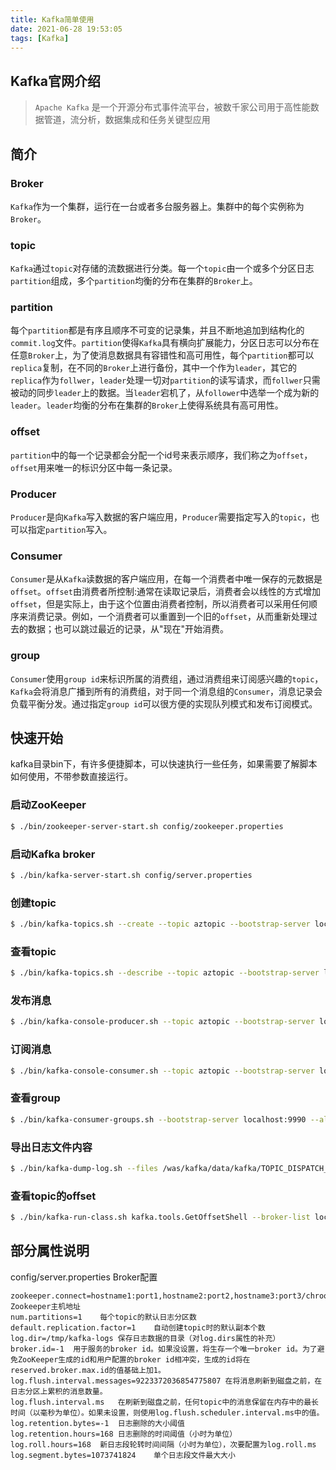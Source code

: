 ```yaml
---
title: Kafka简单使用
date: 2021-06-28 19:53:05
tags: [Kafka]
---
```

## Kafka官网介绍
> `Apache Kafka` 是一个开源分布式事件流平台，被数千家公司用于高性能数据管道，流分析，数据集成和任务关键型应用

## 简介
### Broker
`Kafka`作为一个集群，运行在一台或者多台服务器上。集群中的每个实例称为`Broker`。
### topic
`Kafka`通过`topic`对存储的流数据进行分类。每一个`topic`由一个或多个分区日志`partition`组成，多个`partition`均衡的分布在集群的`Broker`上。
### partition
每个`partition`都是有序且顺序不可变的记录集，并且不断地追加到结构化的`commit.log`文件。`partition`使得`Kafka`具有横向扩展能力，分区日志可以分布在任意`Broker`上，为了使消息数据具有容错性和高可用性，每个`partition`都可以`replica`复制，在不同的`Broker`上进行备份，其中一个作为`leader`，其它的`replica`作为`follwer`，`leader`处理一切对`partition`的读写请求，而`follwer`只需被动的同步`leader`上的数据。当`leader`宕机了，从`follower`中选举一个成为新的`leader`。`leader`均衡的分布在集群的`Broker`上使得系统具有高可用性。
### offset
`partition`中的每一个记录都会分配一个id号来表示顺序，我们称之为`offset`，`offset`用来唯一的标识分区中每一条记录。
### Producer
`Producer`是向`Kafka`写入数据的客户端应用，`Producer`需要指定写入的`topic`，也可以指定`partition`写入。
### Consumer
`Consumer`是从`Kafka`读数据的客户端应用，在每一个消费者中唯一保存的元数据是`offset`。`offset`由消费者所控制:通常在读取记录后，消费者会以线性的方式增加`offset`，但是实际上，由于这个位置由消费者控制，所以消费者可以采用任何顺序来消费记录。例如，一个消费者可以重置到一个旧的`offset`，从而重新处理过去的数据；也可以跳过最近的记录，从"现在"开始消费。
### group
`Consumer`使用`group id`来标识所属的消费组，通过消费组来订阅感兴趣的`topic`，`Kafka`会将消息广播到所有的消费组，对于同一个消息组的`Consumer`，消息记录会负载平衡分发。通过指定`group id`可以很方便的实现队列模式和发布订阅模式。

## 快速开始
kafka目录bin下，有许多便捷脚本，可以快速执行一些任务，如果需要了解脚本如何使用，不带参数直接运行。
### 启动ZooKeeper
```bash
$ ./bin/zookeeper-server-start.sh config/zookeeper.properties
```
### 启动Kafka broker
```bash
$ ./bin/kafka-server-start.sh config/server.properties
```
### 创建topic
```bash
$ ./bin/kafka-topics.sh --create --topic aztopic --bootstrap-server localhost:9990
```
### 查看topic
```bash
$ ./bin/kafka-topics.sh --describe --topic aztopic --bootstrap-server localhost:9990
```
### 发布消息
```bash
$ ./bin/kafka-console-producer.sh --topic aztopic --bootstrap-server localhost:9990
```
### 订阅消息
```bash
$ ./bin/kafka-console-consumer.sh --topic aztopic --bootstrap-server localhost:9990 --from-beginning
```
### 查看group
```bash
$ ./bin/kafka-consumer-groups.sh --bootstrap-server localhost:9990 --all-groups --list
```
### 导出日志文件内容
```bash
$ ./bin/kafka-dump-log.sh --files /was/kafka/data/kafka/TOPIC_DISPATCH_PRO_OSS2-0/00000000000000576560.log --print-data-log 
```
### 查看topic的offset
```bash
$ ./bin/kafka-run-class.sh kafka.tools.GetOffsetShell --broker-list localhost:9990 --topic aztopic --time -1
```

## 部分属性说明
config/server.properties Broker配置
```properties
zookeeper.connect=hostname1:port1,hostname2:port2,hostname3:port3/chroot/path	Zookeeper主机地址
num.partitions=1	每个topic的默认日志分区数
default.replication.factor=1	自动创建topic时的默认副本个数
log.dir=/tmp/kafka-logs	保存日志数据的目录（对log.dirs属性的补充）
broker.id=-1  用于服务的broker id。如果没设置，将生存一个唯一broker id。为了避免ZooKeeper生成的id和用户配置的broker id相冲突，生成的id将在reserved.broker.max.id的值基础上加1。
log.flush.interval.messages=9223372036854775807	在将消息刷新到磁盘之前，在日志分区上累积的消息数量。
log.flush.interval.ms	在刷新到磁盘之前，任何topic中的消息保留在内存中的最长时间（以毫秒为单位）。如果未设置，则使用log.flush.scheduler.interval.ms中的值。
log.retention.bytes=-1	日志删除的大小阈值
log.retention.hours=168	日志删除的时间阈值（小时为单位）
log.roll.hours=168	新日志段轮转时间间隔（小时为单位），次要配置为log.roll.ms
log.segment.bytes=1073741824	单个日志段文件最大大小
```